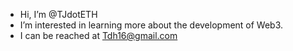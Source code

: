 - Hi, I’m @TJdotETH
- I’m interested in learning more about the development of Web3. 
- I can be reached at Tdh16@gmail.com

<!---
TJdotETH/TJdotETH is a ✨ special ✨ repository because its `README.md` (this file) appears on your GitHub profile.
You can click the Preview link to take a look at your changes.
--->
